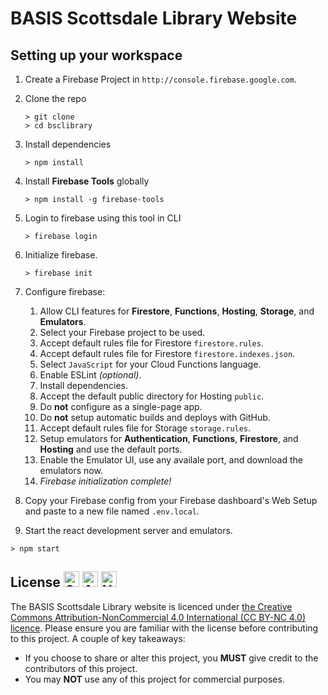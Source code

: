 # BASIS Scottsdale Library Website

## Setting up your workspace
1. Create a Firebase Project in `http://console.firebase.google.com`.
1. Clone the repo
    ```
    > git clone 
    > cd bsclibrary
    ```
1. Install dependencies
    ```
    > npm install
    ```
1. Install **Firebase Tools** globally
    ```
    > npm install -g firebase-tools
    ```
1. Login to firebase using this tool in CLI
    ```
    > firebase login
    ```
1. Initialize firebase.
    ```
    > firebase init
    ```
1. Configure firebase:
    1. Allow CLI features for **Firestore**, **Functions**, **Hosting**, **Storage**, and **Emulators**.
    1. Select your Firebase project to be used.
    1. Accept default rules file for Firestore `firestore.rules`.
    1. Accept default rules file for Firestore `firestore.indexes.json`.
    1. Select `JavaScript` for your Cloud Functions language.
    1. Enable ESLint *(optional)*.
    1. Install dependencies.
    1. Accept the default public directory for Hosting `public`.
    1. Do **not** configure as a single-page app.
    1. Do **not** setup automatic builds and deploys with GitHub.
    1. Accept default rules file for Storage `storage.rules`.
    1. Setup emulators for **Authentication**, **Functions**, **Firestore**, and **Hosting** and use the default ports.
    1. Enable the Emulator UI, use any availale port, and download the emulators now.
    1. *Firebase initialization complete!*
    
1. Copy your Firebase config from your Firebase dashboard's  Web Setup and paste to a new file named `.env.local`.
1. Start the react development server and emulators.
```
> npm start
```

## License <img src="https://creativecommons.org/images/deed/cc_icon_white_x2.png" alt="Creative Commons" width="25"/> <img src="https://creativecommons.org/images/deed/attribution_icon_white_x2.png" alt="Attribution" width="25"/> <img src="https://creativecommons.org/images/deed/nc_white_x2.png" alt="NonCommercial" width="25"/>



The BASIS Scottsdale Library website is licenced under [the Creative Commons Attribution-NonCommercial 4.0 International (CC BY-NC 4.0) licence](https://creativecommons.org/licenses/by-nc/4.0//).  Please ensure you are familiar with the license before contributing to this project. A couple of key takeaways:

- If you choose to share or alter this project, you **MUST** give credit to the contributors of this project.
- You may **NOT** use any of this project for commercial purposes.


